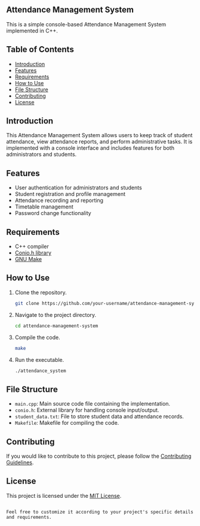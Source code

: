 ## Attendance Management System

This is a simple console-based Attendance Management System implemented in C++.

## Table of Contents
- [Introduction](#introduction)
- [Features](#features)
- [Requirements](#requirements)
- [How to Use](#how-to-use)
- [File Structure](#file-structure)
- [Contributing](#contributing)
- [License](#license)

## Introduction

This Attendance Management System allows users to keep track of student attendance, view attendance reports, and perform administrative tasks. It is implemented with a console interface and includes features for both administrators and students.

## Features

- User authentication for administrators and students
- Student registration and profile management
- Attendance recording and reporting
- Timetable management
- Password change functionality

## Requirements

- C++ compiler
- [Conio.h library](https://github.com/karahanoguzhan/conio.h)
- [GNU Make](https://www.gnu.org/software/make/)

## How to Use

1. Clone the repository.
   ```bash
   git clone https://github.com/your-username/attendance-management-system.git
   ```

2. Navigate to the project directory.
   ```bash
   cd attendance-management-system
   ```

3. Compile the code.
   ```bash
   make
   ```

4. Run the executable.
   ```bash
   ./attendance_system
   ```

## File Structure

- `main.cpp`: Main source code file containing the implementation.
- `conio.h`: External library for handling console input/output.
- `student_data.txt`: File to store student data and attendance records.
- `Makefile`: Makefile for compiling the code.

## Contributing

If you would like to contribute to this project, please follow the [Contributing Guidelines](CONTRIBUTING.md).

## License

This project is licensed under the [MIT License](LICENSE).
```

Feel free to customize it according to your project's specific details and requirements.
